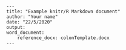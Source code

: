 
    ---
    title: "Example knitr/R Markdown document"
    author: "Your name"
    date: "22/5/2020"
    output:
    word_document:
        reference_docx: colonTemplate.docx
    ---


